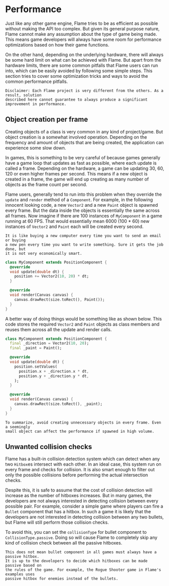 # Performance

Just like any other game engine, Flame tries to be as efficient as possible without making the API
too complex. But given its general purpose nature, Flame cannot make any assumption about the type of
game being made. This means game developers will always have some room for performance optimizations
based on how their game functions.

On the other hand, depending on the underlying hardware, there will always be some hard limit on what
can be achieved with Flame. But apart from the hardware limits, there are some common pitfalls that
Flame users can run into, which can be easily avoided by following some simple steps. This section tries
to cover some optimization tricks and ways to avoid the common performance pitfalls.

```{note}
Disclaimer: Each Flame project is very different from the others. As a result, solution
described here cannot guarantee to always produce a significant improvement in performance.
```


## Object creation per frame

Creating objects of a class is very common in any kind of project/game. But object creation is a somewhat
involved operation. Depending on the frequency and amount of objects that are being created, the application
can experience some slow down.

In games, this is something to be very careful of because games generally have a game loop that updates
as fast as possible, where each update is called a frame. Depending on the hardware, a game can be updating
30, 60, 120 or even higher frames per second. This means if a new object is created in a frame, the game
will end up creating as many number of objects as the frame count per second.

Flame users, generally tend to run into this problem when they override the `update` and `render` method
of a `Component`. For example, in the following innocent looking code, a new `Vector2` and a new `Paint`
object is spawned every frame. But the data inside the objects is essentially the same across all frames.
Now imagine if there are 100 instances of `MyComponent` in a game running at 60 FPS. That would essentially
mean 6000 (100 * 60) new instances of `Vector2` and `Paint` each will be created every second.

```{note}
It is like buying a new computer every time you want to send an email or buying
a new pen every time you want to write something. Sure it gets the job done, but
it is not very economically smart.
```

```dart
class MyComponent extends PositionComponent {
  @override
  void update(double dt) {
    position += Vector2(10, 20) * dt;
  }

  @override
  void render(Canvas canvas) {
    canvas.drawRect(size.toRect(), Paint());
  }
}
```

A better way of doing things would be something like as shown below. This code stores the required `Vector2`
and `Paint` objects as class members and reuses them across all the update and render calls.

```dart
class MyComponent extends PositionComponent {
  final _direction = Vector2(10, 20);
  final _paint = Paint();

  @override
  void update(double dt) {
    position.setValues(
      position.x + _direction.x * dt, 
      position.y + _direction.y * dt,
    );
  }

  @override
  void render(Canvas canvas) {
    canvas.drawRect(size.toRect(), _paint);
  }
}
```

```{note}
To summarize, avoid creating unnecessary objects in every frame. Even a seemingly
small object can affect the performance if spawned in high volume.
```


## Unwanted collision checks

Flame has a built-in collision detection system which can detect when any two `Hitbox`es intersect with
each other. In an ideal case, this system run on every frame and checks for collision. It is also smart
enough to filter out only the possible collisions before performing the actual intersection checks.

Despite this, it is safe to assume that the cost of collision detection will increase as the number of
hitboxes increases. But in many games, the developers are not always interested in detecting collision
between every possible pair. For example, consider a simple game where players can fire a `Bullet` component
that has a hitbox. In such a game it is likely that the developers are not interested in detecting collision
between any two bullets, but Flame will still perform those collision checks.

To avoid this, you can set the `collisionType` for bullet component to `CollisionType.passive`. Doing
so will cause Flame to completely skip any kind of collision check between all the passive hitboxes.

```{note}
This does not mean bullet component in all games must always have a passive hitbox.
It is up to the developers to decide which hitboxes can be made passive based on
the rules of the game. For example, the Rogue Shooter game in Flame's examples uses
passive hitbox for enemies instead of the bullets. 
```
